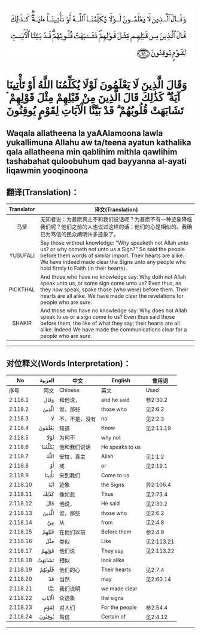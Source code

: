 ![002:118](images/002_118.gif)

#   وَقَالَ الَّذِينَ لَا يَعْلَمُونَ لَوْلَا يُكَلِّمُنَا اللَّهُ أَوْ تَأْتِينَا آيَةٌ ۗ كَذَٰلِكَ قَالَ الَّذِينَ مِنْ قَبْلِهِمْ مِثْلَ قَوْلِهِمْ ۘ تَشَابَهَتْ قُلُوبُهُمْ ۗ قَدْ بَيَّنَّا الْآيَاتِ لِقَوْمٍ يُوقِنُونَ 

## Waqala allatheena la yaAAlamoona lawla yukallimuna Allahu aw ta/teena ayatun kathalika qala allatheena min qablihim mithla qawlihim tashabahat quloobuhum qad bayyanna al-ayati liqawmin yooqinoona

## 翻译(Translation)：

| Translator | 译文(Translation)                                            |
|:----------:| ------------------------------------------------------------ |
| 马坚       | 无知者说：为甚麽真主不和我们说话呢？为甚麽不有一种迹象降临我们呢？他们之前的人也说过这样的话；他们的心是相似的。我确已为笃信的民众阐明许多迹象了。 |
| YUSUFALI   | Say those without knowledge: "Why speaketh not Allah unto us? or why cometh not unto us a Sign?" So said the people before them words of similar import. Their hearts are alike. We have indeed made clear the Signs unto any people who hold firmly to Faith (in their hearts). |
| PICKTHAL   | And those who have no knowledge say: Why doth not Allah speak unto us, or some sign come unto us? Even thus, as they now speak, spake those (who were) before them. Their hearts are all alike. We have made clear the revelations for people who are sure. |
| SHAKIR     | And those who have no knowledge say: Why does not Allah speak to us or a sign come to us? Even thus said those before them, the like of what they say; their hearts are all alike. Indeed We have made the communications clear for a people who are sure. |

---

## 对位释义(Words Interpretation)：

| No       | العربية | 中文           | English         | 曾用词     |
| -------- | ------: | -------------- | --------------- | ---------- |
| 序号     |    阿文 | Chinese        | 英文            | Used       |
| 2:118.1  |    وَقَالَ | 和他说，       | and he said     | 参2:30.2   |
| 2:118.2  |   الَّذِينَ | 谁，那些       | those who       | 见2:6.2    |
| 2:118.3  |      لَا | 不，不是，没有 | no              | 见2:2.3    |
| 2:118.4  |  يَعْلَمُونَ | 知道           | Know            | 见2:13.19  |
| 2:118.5  |    لَوْلَا | 为何不         | why not         |            |
| 2:118.6  |  يُكَلِّمُنَا | 他和我们说话   | He speaks to us |            |
| 2:118.7  |    اللَّهُ | 安拉，真主     | Allah           | 见1:1.2    |
| 2:118.8  |      أَوْ | 或             | or              | 见2:19.1   |
| 2:118.9  |  تَأْتِينَا | 来到我们       | Come to us      |            |
| 2:118.10 |     آيَةٌ | 迹象           | the Signs       | 异2:106.4  |
| 2:118.11 |    كَذَٰلِكَ | 像如此         | Thus            | 见2:73.4   |
| 2:118.12 |     قَالَ | 他说，         | He said         | 见2:30.2   |
| 2:118.13 |   الَّذِينَ | 谁，那些       | those who       | 见2:6.2    |
| 2:118.14 |      مِنْ | 从             | from            | 见2:4.8    |
| 2:118.15 |   قَبْلِهِمْ | 在他们以前     | Before them     | 参2:4.9    |
| 2:118.16 |     مِثْلَ | 类似           | Like            | 见2:113.21 |
| 2:118.17 |   قَوْلِهِمْ | 他们说         | They say        | 见2:113.22 |
| 2:118.18 |  تَشَابَهَتْ | 相似           | look alike      |            |
| 2:118.19 |  قُلُوبُهُمْ | 他们的心       | Their hearts    | 见2:7.4    |
| 2:118.20 |      قَدْ | 当然           | may             | 见2:60.14  |
| 2:118.21 |    بَيَّنَّا | 我们说明       | we made clear   |            |
| 2:118.22 |  الْآيَاتِ | 众迹象         | the signs       |            |
| 2:118.23 |    لِقَوْمٍ | 对人们         | For the people  | 参2:54.4   |
| 2:118.24 |  يُوقِنُونَ | 笃信           | Certain of      | 见2:4.12   |

---
